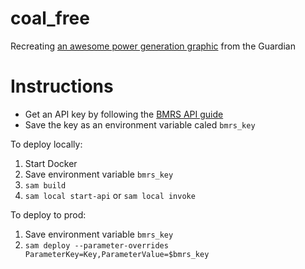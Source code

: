 # coal_free

Recreating [an awesome power generation graphic](https://www.theguardian.com/environment/ng-interactive/2019/may/25/the-power-switch-tracking-britains-record-coal-free-run) from the Guardian

# Instructions

- Get an API key by following the [BMRS API guide](https://www.elexon.co.uk/documents/training-guidance/bsc-guidance-notes/bmrs-api-and-data-push-user-guide-2/)
- Save the key as an environment variable caled `bmrs_key`

To deploy locally:

1. Start Docker
2. Save environment variable `bmrs_key`
3. `sam build`
4. `sam local start-api` or `sam local invoke`

To deploy to prod:

1. Save environment variable `bmrs_key`
2. `sam deploy --parameter-overrides ParameterKey=Key,ParameterValue=$bmrs_key`

